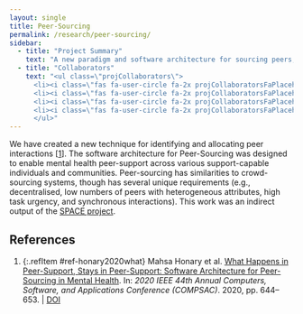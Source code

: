 ```yaml
---
layout: single
title: Peer-Sourcing
permalink: /research/peer-sourcing/
sidebar:
  - title: "Project Summary"
    text: "A new paradigm and software architecture for sourcing peers, with a privacy and distributed focus."
  - title: "Collaborators"
    text: "<ul class=\"projCollaborators\">
      <li><i class=\"fas fa-user-circle fa-2x projCollaboratorsFaPlaceholder\" aria-hidden=\"true\"></i>Mahsa Honary</li>
      <li><i class=\"fas fa-user-circle fa-2x projCollaboratorsFaPlaceholder\" aria-hidden=\"true\"></i>Jaejoon Lee</li>
      <li><i class=\"fas fa-user-circle fa-2x projCollaboratorsFaPlaceholder\" aria-hidden=\"true\"></i>Jiangtao Wang</li>
      <li><i class=\"fas fa-user-circle fa-2x projCollaboratorsFaPlaceholder\" aria-hidden=\"true\"></i>Sumi Helal</li>
      </ul>"
---
```


<!-- markdownlint-disable MD033 -->

We have created a new technique for identifying and allocating peer interactions \[[1][honary2020what]\]. The software architecture for Peer-Sourcing was designed to enable mental health peer-support across various support-capable individuals and communities. Peer-sourcing has similarities to crowd-sourcing systems, though has several unique requirements (e.g., decentralised, low numbers of peers with heterogeneous attributes, high task urgency, and synchronous interactions). This work was an indirect output of the [SPACE project](#space-suicide-prevention-using-analytics-and-cybernetic-elements).

## References

<!-- Reference IDs, links, and link title|venue|year -->
[honary2020what]: #ref-honary2020what "What Happens in Peer-Support, Stays in Peer-Support: Software Architecture for Peer-Sourcing in Mental Health | COMPSAC | 2020"

<!-- Styled textual references -->
1. {:.refItem #ref-honary2020what} Mahsa Honary et al. [What Happens in Peer-Support, Stays in Peer-Support: Software Architecture for Peer-Sourcing in Mental Health](https://ieeexplore.ieee.org/document/9202615). In: _2020 IEEE 44th Annual Computers, Software, and Applications Conference (COMPSAC)_. 2020, pp. 644–653. \| [DOI](https://doi.org/10.1109/COMPSAC48688.2020.0-184)
